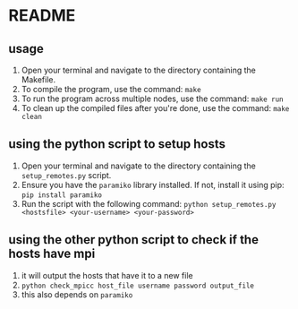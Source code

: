 # README

## usage

1. Open your terminal and navigate to the directory containing the Makefile.
2. To compile the program, use the command: `make`
3. To run the program across multiple nodes, use the command: `make run`
4. To clean up the compiled files after you're done, use the command: `make clean`


## using the python script to setup hosts

1. Open your terminal and navigate to the directory containing the `setup_remotes.py` script.
2. Ensure you have the `paramiko` library installed. If not, install it using pip: `pip install paramiko`
3. Run the script with the following command: `python setup_remotes.py <hostsfile> <your-username> <your-password>`

## using the other python script to check if the hosts have mpi
1. it will output the hosts that have it to a new file
2. `python check_mpicc host_file username password output_file`
3. this also depends on `paramiko`
